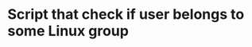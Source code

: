 Script that check if user belongs to some Linux group
=====================================================
